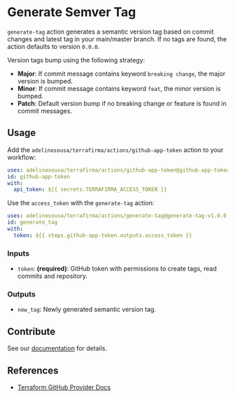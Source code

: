 # Generate Semver Tag

`generate-tag` action generates a semantic version tag based on commit changes and latest tag in your main/master branch. If no tags are found, the action defaults to version `0.0.0`.

Version tags bump using the following strategy:

- **Major**: If commit message contains keyword `breaking change`, the major version is bumped.
- **Minor**: If commit message contains keyword `feat`, the minor version is bumped.
- **Patch**: Default version bump if no breaking change or feature is found in commit messages.

## Usage

Add the `adelinosousa/terrafirma/actions/github-app-token` action to your workflow:

```yaml
uses: adelinosousa/terrafirma/actions/github-app-token@github-app-token-v1.0.0
id: github-app-token
with:
  api_token: ${{ secrets.TERRAFIRMA_ACCESS_TOKEN }}
```

Use the `access_token` with the `generate-tag` action:

```yaml
uses: adelinosousa/terrafirma/actions/generate-tag@generate-tag-v1.0.0
id: generate_tag
with:
  token: ${{ steps.github-app-token.outputs.access_token }}
```

### Inputs

- `token`: **(required)**: GitHub token with permissions to create tags, read commits and repository.

### Outputs

- `new_tag`: Newly generated semantic version tag.

## Contribute

See our [documentation](https://github.com/adelinosousa/terrafirma/blob/main/CONTRIBUTING.md) for details.

## References

- [Terraform GitHub Provider Docs](https://registry.terraform.io/providers/integrations/github/latest/docs)
